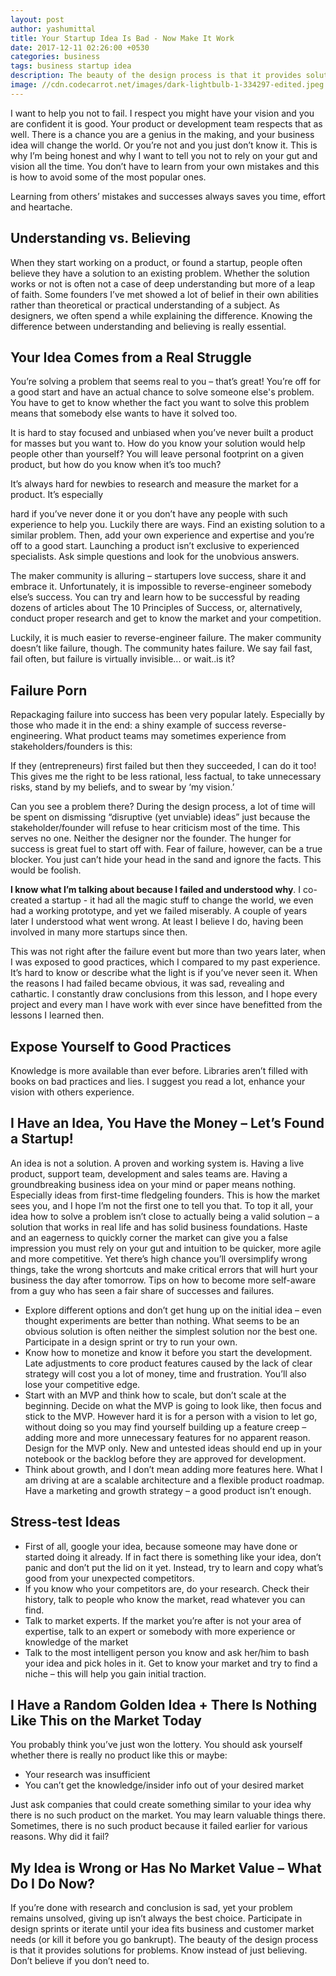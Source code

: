 ```yaml
---
layout: post
author: yashumittal
title: Your Startup Idea Is Bad - Now Make It Work
date: 2017-12-11 02:26:00 +0530
categories: business
tags: business startup idea
description: The beauty of the design process is that it provides solutions for problems. Know instead of just believing. Test your ideas and achieve success.
image: //cdn.codecarrot.net/images/dark-lightbulb-1-334297-edited.jpeg
---
```


I want to help you not to fail. I respect you might have your vision and you are confident it is good. Your product or development team respects that as well. There is a chance you are a genius in the making, and your business idea will change the world. Or you’re not and you just don’t know it. This is why I’m being honest and why I want to tell you not to rely on your gut and vision all the time. You don’t have to learn from your own mistakes and this is how to avoid some of the most popular ones.

Learning from others’ mistakes and successes always saves you time, effort and heartache.

## Understanding vs. Believing

When they start working on a product, or found a startup, people often believe they have a solution to an existing problem. Whether the solution works or not is often not a case of deep understanding but more of a leap of faith. Some founders I’ve met showed a lot of belief in their own abilities rather than theoretical or practical understanding of a subject. As designers, we often spend a while explaining the difference. Knowing the difference between understanding and believing is really essential.

## Your Idea Comes from a Real Struggle

You’re solving a problem that seems real to you – that’s great! You’re off for a good start and have an actual chance to solve someone else's problem. You have to get to know whether the fact you want to solve this problem means that somebody else wants to have it solved too.

It is hard to stay focused and unbiased when you’ve never built a product for masses but you want to. How do you know your solution would help people other than yourself? You will leave personal footprint on a given product, but how do you know when it’s too much?

It’s always hard for newbies to research and measure the market for a product. It’s especially

hard if you’ve never done it or you don’t have any people with such experience to help you. Luckily there are ways. Find an existing solution to a similar problem. Then, add your own experience and expertise and you’re off to a good start. Launching a product isn’t exclusive to experienced specialists. Ask simple questions and look for the unobvious answers.

The maker community is alluring – startupers love success, share it and embrace it. Unfortunately, it is impossible to reverse-engineer somebody else’s success. You can try and learn how to be successful by reading dozens of articles about The 10 Principles of Success, or, alternatively, conduct proper research and get to know the market and your competition.

Luckily, it is much easier to reverse-engineer failure. The maker community doesn’t like failure, though. The community hates failure. We say fail fast, fail often, but failure is virtually invisible... or wait..is it?

## Failure Porn

Repackaging failure into success has been very popular lately. Especially by those who made it in the end: a shiny example of success reverse-engineering. What product teams may sometimes experience from stakeholders/founders is this:

If they (entrepreneurs) first failed but then they succeeded, I can do it too! This gives me the right to be less rational, less factual, to take unnecessary risks, stand by my beliefs, and to swear by ‘my vision.’

Can you see a problem there? During the design process, a lot of time will be spent on dismissing “disruptive (yet unviable) ideas” just because the stakeholder/founder will refuse to hear criticism most of the time. This serves no one. Neither the designer nor the founder. The hunger for success is great fuel to start off with. Fear of failure, however, can be a true blocker. You just can’t hide your head in the sand and ignore the facts. This would be foolish.

**I know what I’m talking about because I failed and understood why**. I co-created a startup - it had all the magic stuff to change the world, we even had a working prototype, and yet we failed miserably. A couple of years later I understood what went wrong. At least I believe I do, having been involved in many more startups since then.

This was not right after the failure event but more than two years later, when I was exposed to good practices, which I compared to my past experience. It’s hard to know or describe what the light is if you’ve never seen it. When the reasons I had failed became obvious, it was sad, revealing and cathartic. I constantly draw conclusions from this lesson, and I hope every project and every man I have work with ever since have benefitted from the lessons I learned then.

## Expose Yourself to Good Practices

Knowledge is more available than ever before. Libraries aren’t filled with books on bad practices and lies. I suggest you read a lot, enhance your vision with others experience.

## I Have an Idea, You Have the Money – Let’s Found a Startup!

An idea is not a solution. A proven and working system is. Having a live product, support team, development and sales teams are. Having a groundbreaking business idea on your mind or paper means nothing. Especially ideas from first-time fledgeling founders. This is how the market sees you, and I hope I’m not the first one to tell you that. To top it all, your idea how to solve a problem isn’t close to actually being a valid solution – a solution that works in real life and has solid business foundations. Haste and an eagerness to quickly corner the market can give you a false impression you must rely on your gut and intuition to be quicker, more agile and more competitive. Yet there’s high chance you’ll oversimplify wrong things, take the wrong shortcuts and make critical errors that will hurt your business the day after tomorrow.
Tips on how to become more self-aware from a guy who has seen a fair share of successes and failures.

* Explore different options and don’t get hung up on the initial idea – even thought experiments are better than nothing. What seems to be an obvious solution is often neither the simplest solution nor the best one. Participate in a design sprint or try to run your own.
* Know how to monetize and know it before you start the development. Late adjustments to core product features caused by the lack of clear strategy will cost you a lot of money, time and frustration. You’ll also lose your competitive edge.
* Start with an MVP and think how to scale, but don’t scale at the beginning. Decide on what the MVP is going to look like, then focus and stick to the MVP. However hard it is for a person with a vision to let go, without doing so you may find yourself building up a feature creep – adding more and more unnecessary features for no apparent reason. Design for the MVP only. New and untested ideas should end up in your notebook or the backlog before they are approved for development.
* Think about growth, and I don’t mean adding more features here. What I am driving at are a scalable architecture and a flexible product roadmap. Have a marketing and growth strategy – a good product isn’t enough.

## Stress-test Ideas

* First of all, google your idea, because someone may have done or started doing it already. If in fact there is something like your idea, don’t panic and don’t put the lid on it yet. Instead, try to learn and copy what’s good from your unexpected competitors.
* If you know who your competitors are, do your research. Check their history, talk to people who know the market, read whatever you can find.
* Talk to market experts. If the market you’re after is not your area of expertise, talk to an expert or somebody with more experience or knowledge of the market
* Talk to the most intelligent person you know and ask her/him to bash your idea and pick holes in it. Get to know your market and try to find a niche – this will help you gain initial traction.

## I Have a Random Golden Idea + There Is Nothing Like This on the Market Today

You probably think you’ve just won the lottery. You should ask yourself whether there is really no product like this or maybe:

* Your research was insufficient
* You can’t get the knowledge/insider info out of your desired market

Just ask companies that could create something similar to your idea why there is no such product on the market. You may learn valuable things there. Sometimes, there is no such product because it failed earlier for various reasons. Why did it fail?

## My Idea is Wrong or Has No Market Value – What Do I Do Now?

If you’re done with research and conclusion is sad, yet your problem remains unsolved, giving up isn’t always the best choice. Participate in design sprints or iterate until your idea fits business and customer market needs (or kill it before you go bankrupt). The beauty of the design process is that it provides solutions for problems. Know instead of just believing. Don’t believe if you don’t need to.
